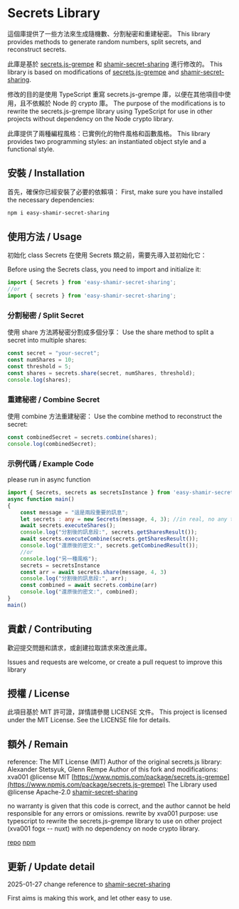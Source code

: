 # Secrets Library

這個庫提供了一些方法來生成隨機數、分割秘密和重建秘密。
This library provides methods to generate random numbers, split secrets, and reconstruct secrets.

此庫是基於 [secrets.js-grempe](https://www.npmjs.com/package/secrets.js-grempe) 和 [shamir-secret-sharing](https://www.npmjs.com/package/shamir-secret-sharing) 進行修改的。
This library is based on modifications of [secrets.js-grempe](https://www.npmjs.com/package/secrets.js-grempe) and [shamir-secret-sharing](https://www.npmjs.com/package/shamir-secret-sharing).

修改的目的是使用 TypeScript 重寫 secrets.js-grempe 庫，以便在其他項目中使用，且不依賴於 Node 的 crypto 庫。
The purpose of the modifications is to rewrite the secrets.js-grempe library using TypeScript for use in other projects without dependency on the Node crypto library.

此庫提供了兩種編程風格：已實例化的物件風格和函數風格。
This library provides two programming styles: an instantiated object style and a functional style.

## 安裝 / Installation

首先，確保你已經安裝了必要的依賴項：
First, make sure you have installed the necessary dependencies:

```sh
npm i easy-shamir-secret-sharing
```

## 使用方法 / Usage

初始化 class Secrets
在使用 Secrets 類之前，需要先導入並初始化它：

Before using the Secrets class, you need to import and initialize it:

```Typescript
import { Secrets } from 'easy-shamir-secret-sharing';
//or
import { secrets } from 'easy-shamir-secret-sharing';


```

### 分割秘密 / Split Secret

使用 share 方法將秘密分割成多個分享：
Use the share method to split a secret into multiple shares:

```Typescript
const secret = "your-secret";
const numShares = 10;
const threshold = 5;
const shares = secrets.share(secret, numShares, threshold);
console.log(shares);
```

### 重建秘密 / Combine Secret

使用 combine 方法重建秘密：
Use the combine method to reconstruct the secret:

```Typescript
const combinedSecret = secrets.combine(shares);
console.log(combinedSecret);

```

### 示例代碼 / Example Code

please run in async function

```Typescript
import { Secrets, secrets as secretsInstance } from 'easy-shamir-secret-sharing'
async function main()
{
    const message = "這是兩段重要的訊息";
    let secrets : any = new Secrets(message, 4, 3); //in real, no any type used
    await secrets.executeShares();
    console.log("分割後的訊息段:", secrets.getSharesResult());
    await secrets.executeCombine(secrets.getSharesResult());
    console.log("還原後的密文:", secrets.getCombinedResult());
    //or
    console.log("另一種風格");
    secrets = secretsInstance
    const arr = await secrets.share(message, 4, 3)
    console.log("分割後的訊息段:", arr);
    const combined = await secrets.combine(arr)
    console.log("還原後的密文:", combined);
}
main()
```

## 貢獻 / Contributing

歡迎提交問題和請求，或創建拉取請求來改進此庫。

Issues and requests are welcome, or create a pull request to improve this library

## 授權 / License

此項目基於 MIT 許可證，詳情請參閱 LICENSE 文件。
This project is licensed under the MIT License. See the LICENSE file for details.

## 額外 / Remain

reference:
The MIT License (MIT)
Author of the original secrets.js library: Alexander Stetsyuk, Glenn Rempe
Author of this fork and modifications: xva001
@license MIT
[https://www.npmjs.com/package/secrets.js-grempe](https://www.npmjs.com/package/secrets.js-grempe)
The Library used
@license Apache-2.0
[shamir-secret-sharing](https://www.npmjs.com/package/shamir-secret-sharing)

 no warranty is given that this code is correct, and the author cannot be held responsible for any errors or omissions.
 rewrite by xva001
 purpose: use typescript to rewrite the secrets.js-grempe library to use on other project (xva001 fogx -- nuxt) with no dependency on node crypto library.

[repo](https://github.com/xva0001/secret_grempe_rewrite/tree/main)
[npm](https://www.npmjs.com/package/secretsjs_grempe_rewrite?activeTab=readme)

## 更新 / Update detail

2025-01-27 change reference to [shamir-secret-sharing](https://www.npmjs.com/package/shamir-secret-sharing)

First aims is making this work, and let other easy to use.
